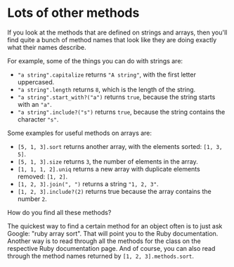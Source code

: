 # Lots of other methods

If you look at the methods that are defined on strings and arrays, then you'll
find quite a bunch of method names that look like they are doing exactly what
their names describe.

For example, some of the things you can do with strings are:

* `"a string".capitalize` returns `"A string"`, with the first letter uppercased.
* `"a string".length` returns `8`, which is the length of the string.
* `"a string".start_with?("a")` returns `true`, because the string starts with an `"a"`.
* `"a string".include?("s")` returns `true`, because the string contains the character `"s"`.

Some examples for useful methods on arrays are:

* `[5, 1, 3].sort` returns another array, with the elements sorted: `[1, 3, 5]`.
* `[5, 1, 3].size` returns `3`, the number of elements in the array.
* `[1, 1, 1, 2].uniq` returns a new array with duplicate elements removed: `[1, 2]`.
* `[1, 2, 3].join(", ")` returns a string `"1, 2, 3"`.
* `[1, 2, 3].include?(2)` returns true because the array contains the number `2`.

How do you find all these methods?

The quickest way to find a certain method for an object often is to just ask
Google: "ruby array sort". That will point you to the Ruby documentation.
Another way is to read through all the methods for the class on the respective
Ruby documentation page. And of course, you can also read through the method
names returned by `[1, 2, 3].methods.sort`.
